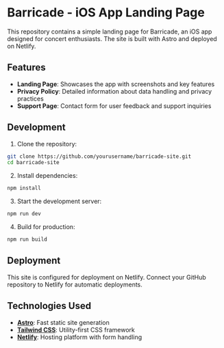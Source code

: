 # Barricade - iOS App Landing Page

This repository contains a simple landing page for Barricade, an iOS app designed for concert enthusiasts. The site is built with Astro and deployed on Netlify.

## Features

- **Landing Page**: Showcases the app with screenshots and key features
- **Privacy Policy**: Detailed information about data handling and privacy practices
- **Support Page**: Contact form for user feedback and support inquiries

## Development

1. Clone the repository:

```bash
git clone https://github.com/yourusername/barricade-site.git
cd barricade-site
```

2. Install dependencies:

```bash
npm install
```

3. Start the development server:

```bash
npm run dev
```

4. Build for production:

```bash
npm run build
```

## Deployment

This site is configured for deployment on Netlify. Connect your GitHub repository to Netlify for automatic deployments.

## Technologies Used

- **[Astro](https://astro.build/)**: Fast static site generation
- **[Tailwind CSS](https://tailwindcss.com/)**: Utility-first CSS framework
- **[Netlify](https://www.netlify.com/)**: Hosting platform with form handling
